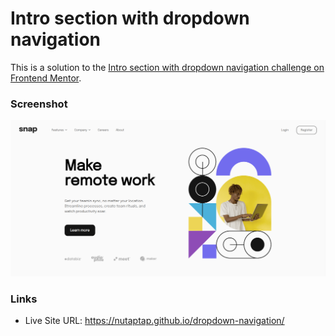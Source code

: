 # Intro section with dropdown navigation

This is a solution to the [Intro section with dropdown navigation challenge on Frontend Mentor](https://www.frontendmentor.io/challenges/intro-section-with-dropdown-navigation-ryaPetHE5).

### Screenshot

![](images/Screenshot_20221219_205006.png)

### Links

- Live Site URL: https://nutaptap.github.io/dropdown-navigation/
